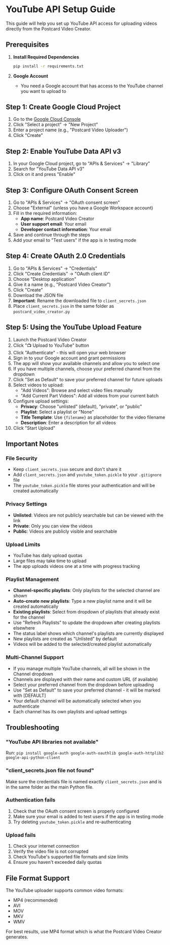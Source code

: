 # YouTube API Setup Guide

This guide will help you set up YouTube API access for uploading videos directly from the Postcard Video Creator.

## Prerequisites

1. **Install Required Dependencies**
   ```bash
   pip install -r requirements.txt
   ```

2. **Google Account**
   - You need a Google account that has access to the YouTube channel you want to upload to

## Step 1: Create Google Cloud Project

1. Go to the [Google Cloud Console](https://console.cloud.google.com/)
2. Click "Select a project" → "New Project"
3. Enter a project name (e.g., "Postcard Video Uploader")
4. Click "Create"

## Step 2: Enable YouTube Data API v3

1. In your Google Cloud project, go to "APIs & Services" → "Library"
2. Search for "YouTube Data API v3"
3. Click on it and press "Enable"

## Step 3: Configure OAuth Consent Screen

1. Go to "APIs & Services" → "OAuth consent screen"
2. Choose "External" (unless you have a Google Workspace account)
3. Fill in the required information:
   - **App name**: Postcard Video Creator
   - **User support email**: Your email
   - **Developer contact information**: Your email
4. Save and continue through the steps
5. Add your email to "Test users" if the app is in testing mode

## Step 4: Create OAuth 2.0 Credentials

1. Go to "APIs & Services" → "Credentials"
2. Click "Create Credentials" → "OAuth client ID"
3. Choose "Desktop application"
4. Give it a name (e.g., "Postcard Video Creator")
5. Click "Create"
6. Download the JSON file
7. **Important**: Rename the downloaded file to `client_secrets.json`
8. Place `client_secrets.json` in the same folder as `postcard_video_creator.py`

## Step 5: Using the YouTube Upload Feature

1. Launch the Postcard Video Creator
2. Click "📺 Upload to YouTube" button
3. Click "Authenticate" - this will open your web browser
4. Sign in to your Google account and grant permissions
5. The app will show your available channels and allow you to select one
6. If you have multiple channels, choose your preferred channel from the dropdown
7. Click "Set as Default" to save your preferred channel for future uploads
8. Select videos to upload:
   - "Add Videos": Browse and select video files manually
   - "Add Current Part Videos": Add all videos from your current batch
9. Configure upload settings:
   - **Privacy**: Choose "unlisted" (default), "private", or "public"
   - **Playlist**: Select a playlist or "None"
   - **Title Template**: Use `{filename}` as placeholder for the video filename
   - **Description**: Enter a description for all videos
10. Click "Start Upload"

## Important Notes

### File Security
- Keep `client_secrets.json` secure and don't share it
- Add `client_secrets.json` and `youtube_token.pickle` to your `.gitignore` file
- The `youtube_token.pickle` file stores your authentication and will be created automatically

### Privacy Settings
- **Unlisted**: Videos are not publicly searchable but can be viewed with the link
- **Private**: Only you can view the videos
- **Public**: Videos are publicly visible and searchable

### Upload Limits
- YouTube has daily upload quotas
- Large files may take time to upload
- The app uploads videos one at a time with progress tracking

### Playlist Management
- **Channel-specific playlists**: Only playlists for the selected channel are shown
- **Auto-create new playlists**: Type a new playlist name and it will be created automatically
- **Existing playlists**: Select from dropdown of playlists that already exist for the channel
- Use "Refresh Playlists" to update the dropdown after creating playlists elsewhere
- The status label shows which channel's playlists are currently displayed
- New playlists are created as "Unlisted" by default
- Videos will be added to the selected/created playlist automatically

### Multi-Channel Support
- If you manage multiple YouTube channels, all will be shown in the Channel dropdown
- Channels are displayed with their name and custom URL (if available)
- Select your preferred channel from the dropdown before uploading
- Use "Set as Default" to save your preferred channel - it will be marked with [DEFAULT]
- Your default channel will be automatically selected when you authenticate
- Each channel has its own playlists and upload settings

## Troubleshooting

### "YouTube API libraries not available"
Run: `pip install google-auth google-auth-oauthlib google-auth-httplib2 google-api-python-client`

### "client_secrets.json file not found"
Make sure the credentials file is named exactly `client_secrets.json` and is in the same folder as the main Python file.

### Authentication fails
1. Check that the OAuth consent screen is properly configured
2. Make sure your email is added to test users if the app is in testing mode
3. Try deleting `youtube_token.pickle` and re-authenticating

### Upload fails
1. Check your internet connection
2. Verify the video file is not corrupted
3. Check YouTube's supported file formats and size limits
4. Ensure you haven't exceeded daily quotas

## File Format Support

The YouTube uploader supports common video formats:
- MP4 (recommended)
- AVI
- MOV
- MKV
- WMV

For best results, use MP4 format which is what the Postcard Video Creator generates.

